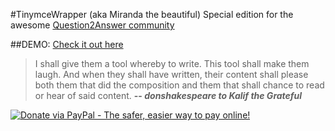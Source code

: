 #TinymceWrapper (aka Miranda the beautiful)
Special edition for the awesome 
[Question2Answer community](http://www.question2answer.org/qa/51849/tinymcewrapper-miranda-updated-most-powerful-editor-joins-q2a)

##DEMO: [Check it out here](http://www.leofec.com/demo/question2answer/7/features-tinymcwrapper-rt-md-editor-for-question2answer)

>I shall give them a tool whereby to write. This tool shall make them laugh. And when they shall have written, their content shall please both them that did the composition and them that shall chance to read or hear of said content.
> **-- _donshakespeare to Kalif the Grateful_**

<a href="https://www.paypal.com/cgi-bin/webscr?cmd=_s-xclick&hosted_button_id=RAMXZQZQD2NKA" target="_blank"><img src="https://www.paypalobjects.com/en_US/i/btn/btn_donateCC_LG.gif" alt="Donate via PayPal - The safer, easier way to pay online!"></a>
